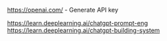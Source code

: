 https://openai.com/ - Generate API key  

https://learn.deeplearning.ai/chatgpt-prompt-eng  
https://learn.deeplearning.ai/chatgpt-building-system  
